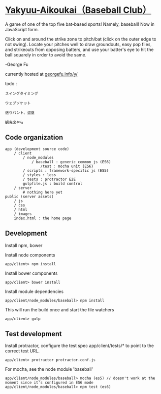 [Yakyuu-Aikoukai（Baseball Club）](http://georgefu.info/y)
===============

A game of one of the top five bat-based sports! Namely, baseball! Now in JavaScript form.

Click on and around the strike zone to pitch/bat (click on the outer edge to not swing). Locate your pitches well to draw groundouts, easy pop flies,
and strikeouts from opposing batters, and use your batter's eye to hit the ball squarely in order to avoid the same.

-George Fu

currently hosted at [georgefu.info/y/](http://georgefu.info/y)

todo :

    スイングタイミング

    ウェブソケット

    送りバント、盗塁
    
    観客席やら


## Code organization

    app (development source code)
        / client
            / node_modules
                / baseball : generic common js (ES6)
                    /test : mocha unit (ES6)
            / scripts : framework-specific js (ES5)
            / styles : less
            / tests : protractor E2E
            gulpfile.js : build control
        / server
            # nothing here yet
    public (server assets)
        / js
        / css
        / html
        / images
        index.html : the home page


## Development

Install npm, bower

Install node components

    app/client> npm install

Install bower components

    app/client> bower install

Install module dependencies

    app/client/node_modules/baseball> npm install

This will run the build once and start the file watchers

    app/client> gulp


## Test development

Install protractor, configure the test spec app/client/tests/* to point to the correct test URL.

    app/client> protractor protractor.conf.js

For mocha, see the node module 'baseball'

    app/client/node_modules/baseball> mocha (es5) // doesn't work at the moment since it's configured in ES6 mode
    app/client/node_modules/baseball> npm test (es6)